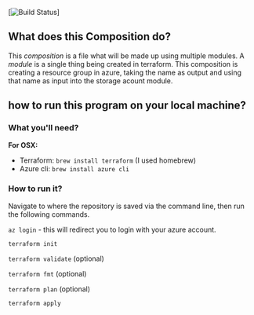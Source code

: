[![Build Status](https://dev.azure.com/bigbradtime/Terraform/_apis/build/status/Terraform-Open%20Source?branchName=master)]

## What does this Composition do?

This *composition* is a file what will be made up using multiple modules.
A *module* is a single thing being created in terraform. This composition is creating a resource group in azure, taking the name as output and using that name as input into the storage acount module. 

## how to run this program on your local machine?

### What you'll need?
**For OSX:**
- Terraform: `brew install terraform` (I used homebrew)
- Azure cli: `brew install azure cli`

### How to run it?

Navigate to where the repository is saved via the command line, then run the following commands.

`az login` - this will redirect you to login with your azure account.

`terraform init` 

`terraform validate` (optional)
 
`terraform fmt` (optional)
 
`terraform plan` (optional)

`terraform apply`
